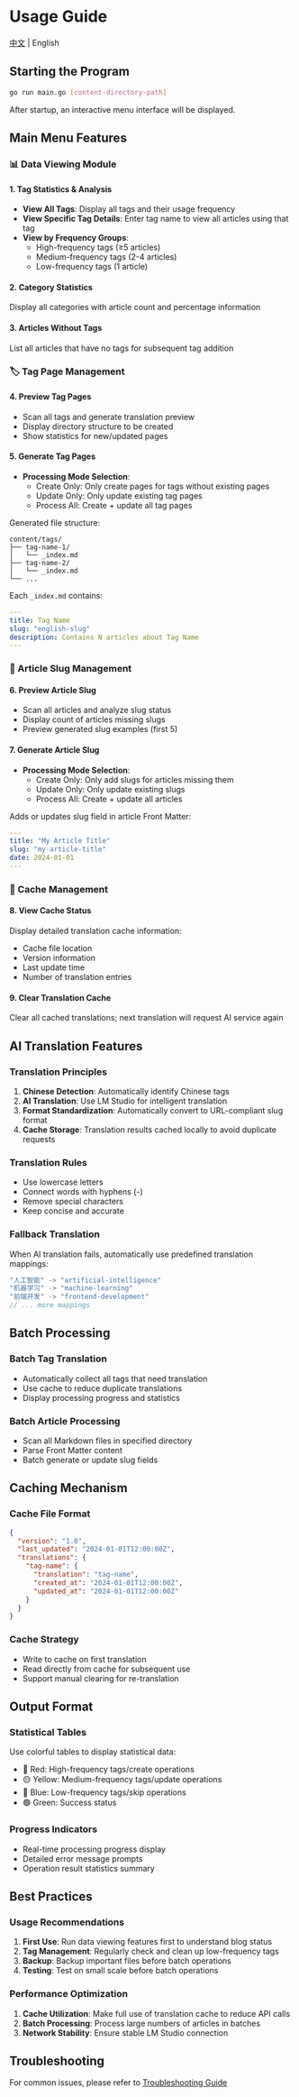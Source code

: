 # Usage Guide

[中文](usage.md) | English

## Starting the Program

```bash
go run main.go [content-directory-path]
```

After startup, an interactive menu interface will be displayed.

## Main Menu Features

### 📊 Data Viewing Module

#### 1. Tag Statistics & Analysis
- **View All Tags**: Display all tags and their usage frequency
- **View Specific Tag Details**: Enter tag name to view all articles using that tag
- **View by Frequency Groups**: 
  - High-frequency tags (≥5 articles)
  - Medium-frequency tags (2-4 articles)  
  - Low-frequency tags (1 article)

#### 2. Category Statistics
Display all categories with article count and percentage information

#### 3. Articles Without Tags
List all articles that have no tags for subsequent tag addition

### 🏷️ Tag Page Management

#### 4. Preview Tag Pages
- Scan all tags and generate translation preview
- Display directory structure to be created
- Show statistics for new/updated pages

#### 5. Generate Tag Pages
- **Processing Mode Selection**:
  - Create Only: Only create pages for tags without existing pages
  - Update Only: Only update existing tag pages
  - Process All: Create + update all tag pages

Generated file structure:
```
content/tags/
├── tag-name-1/
│   └── _index.md
├── tag-name-2/
│   └── _index.md
└── ...
```

Each `_index.md` contains:
```yaml
---
title: Tag Name
slug: "english-slug"
description: Contains N articles about Tag Name
---
```

### 📝 Article Slug Management

#### 6. Preview Article Slug
- Scan all articles and analyze slug status
- Display count of articles missing slugs
- Preview generated slug examples (first 5)

#### 7. Generate Article Slug
- **Processing Mode Selection**:
  - Create Only: Only add slugs for articles missing them
  - Update Only: Only update existing slugs
  - Process All: Create + update all articles

Adds or updates slug field in article Front Matter:
```yaml
---
title: "My Article Title"
slug: "my-article-title"
date: 2024-01-01
---
```

### 💾 Cache Management

#### 8. View Cache Status
Display detailed translation cache information:
- Cache file location
- Version information
- Last update time
- Number of translation entries

#### 9. Clear Translation Cache
Clear all cached translations; next translation will request AI service again

## AI Translation Features

### Translation Principles
1. **Chinese Detection**: Automatically identify Chinese tags
2. **AI Translation**: Use LM Studio for intelligent translation
3. **Format Standardization**: Automatically convert to URL-compliant slug format
4. **Cache Storage**: Translation results cached locally to avoid duplicate requests

### Translation Rules
- Use lowercase letters
- Connect words with hyphens (-)
- Remove special characters
- Keep concise and accurate

### Fallback Translation
When AI translation fails, automatically use predefined translation mappings:
```go
"人工智能" -> "artificial-intelligence"
"机器学习" -> "machine-learning"
"前端开发" -> "frontend-development"
// ... more mappings
```

## Batch Processing

### Batch Tag Translation
- Automatically collect all tags that need translation
- Use cache to reduce duplicate translations
- Display processing progress and statistics

### Batch Article Processing
- Scan all Markdown files in specified directory
- Parse Front Matter content
- Batch generate or update slug fields

## Caching Mechanism

### Cache File Format
```json
{
  "version": "1.0",
  "last_updated": "2024-01-01T12:00:00Z",
  "translations": {
    "tag-name": {
      "translation": "tag-name",
      "created_at": "2024-01-01T12:00:00Z",
      "updated_at": "2024-01-01T12:00:00Z"
    }
  }
}
```

### Cache Strategy
- Write to cache on first translation
- Read directly from cache for subsequent use
- Support manual clearing for re-translation

## Output Format

### Statistical Tables
Use colorful tables to display statistical data:
- 🔴 Red: High-frequency tags/create operations
- 🟡 Yellow: Medium-frequency tags/update operations  
- 🔵 Blue: Low-frequency tags/skip operations
- 🟢 Green: Success status

### Progress Indicators
- Real-time processing progress display
- Detailed error message prompts
- Operation result statistics summary

## Best Practices

### Usage Recommendations
1. **First Use**: Run data viewing features first to understand blog status
2. **Tag Management**: Regularly check and clean up low-frequency tags
3. **Backup**: Backup important files before batch operations
4. **Testing**: Test on small scale before batch operations

### Performance Optimization
1. **Cache Utilization**: Make full use of translation cache to reduce API calls
2. **Batch Processing**: Process large numbers of articles in batches
3. **Network Stability**: Ensure stable LM Studio connection

## Troubleshooting

For common issues, please refer to [Troubleshooting Guide](troubleshooting_en.md)
